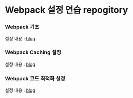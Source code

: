 # Webpack 설정 연습 repogitory

### Webpack 기초
설정 내용 : [blog](https://kmj24.tistory.com/172, "blog link")

### Webpack Caching 설정
설정 내용 : [blog](https://kmj24.tistory.com/174, "blog link")

### Webpack 코드 최적화 설정
설정 내용 : [blog](https://kmj24.tistory.com/175, "blog link")